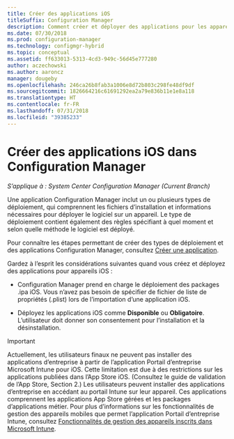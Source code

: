 ```yaml
---
title: Créer des applications iOS
titleSuffix: Configuration Manager
description: Comment créer et déployer des applications pour les appareils iOS dans Configuration Manager.
ms.date: 07/30/2018
ms.prod: configuration-manager
ms.technology: configmgr-hybrid
ms.topic: conceptual
ms.assetid: ff633013-5313-4cd3-949c-56d45e777280
author: aczechowski
ms.author: aaroncz
manager: dougeby
ms.openlocfilehash: 246ca26b8fab3a1006e8d72b803c298fe48df9df
ms.sourcegitcommit: 1826664216c61691292ea2a79e836b11e1e8a118
ms.translationtype: HT
ms.contentlocale: fr-FR
ms.lasthandoff: 07/31/2018
ms.locfileid: "39385233"
---
```

# <a name="create-ios-applications-in-configuration-manager"></a>Créer des applications iOS dans Configuration Manager

*S’applique à : System Center Configuration Manager (Current Branch)*

Une application Configuration Manager inclut un ou plusieurs types de déploiement, qui comprennent les fichiers d’installation et informations nécessaires pour déployer le logiciel sur un appareil. Le type de déploiement contient également des règles spécifiant à quel moment et selon quelle méthode le logiciel est déployé.  

Pour connaître les étapes permettant de créer des types de déploiement et des applications Configuration Manager, consultez [Créer une application](/sccm/apps/deploy-use/create-applications#bkmk_create). 

Gardez à l’esprit les considérations suivantes quand vous créez et déployez des applications pour appareils iOS :  

- Configuration Manager prend en charge le déploiement des packages .ipa iOS. Vous n’avez pas besoin de spécifier de fichier de liste de propriétés (.plist) lors de l’importation d’une application iOS. 

- Déployez les applications iOS comme **Disponible** ou **Obligatoire**. L’utilisateur doit donner son consentement pour l’installation et la désinstallation.

> [!IMPORTANT]  
>  Actuellement, les utilisateurs finaux ne peuvent pas installer des applications d’entreprise à partir de l’application Portail d’entreprise Microsoft Intune pour iOS. Cette limitation est due à des restrictions sur les applications publiées dans l’App Store iOS. (Consultez le guide de validation de l’App Store, Section 2.) Les utilisateurs peuvent installer des applications d’entreprise en accédant au portail Intune sur leur appareil. Ces applications comprennent les applications App Store gérées et les packages d’applications métier. Pour plus d’informations sur les fonctionnalités de gestion des appareils mobiles que permet l’application Portail d’entreprise Intune, consultez [Fonctionnalités de gestion des appareils inscrits dans Microsoft Intune](https://docs.microsoft.com/intune/device-enrollment).  
